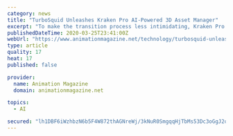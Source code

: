 ```yaml
---
category: news
title: "TurboSquid Unleashes Kraken Pro AI-Powered 3D Asset Manager"
excerpt: "To make the transition process less intimidating, Kraken Pro launches with an AI sorting tool that can automatically organize and tag large model ... Kraken is available now; prices start at $599 for up to 10,000 models and 50 users. Volume discounts available (more pricing info here). Visit kraken3d.com to set up a demo. Kraken is TurboSquid ..."
publishedDateTime: 2020-03-25T23:41:00Z
webUrl: "https://www.animationmagazine.net/technology/turbosquid-unleashes-kraken-pro-ai-powered-3d-asset-manager/"
type: article
quality: 17
heat: 17
published: false

provider:
  name: Animation Magazine
  domain: animationmagazine.net

topics:
  - AI

secured: "lh1DBF6iWzhbzN6b5F4W872thAGNreWj/3kNuR0SmgqqHjTbMs53Dc3oGgJ2qvIDwksbVqAIPCjCn9v++Oz6RVUSKekDySPARjccLNna/Y1mbmi9t7sFIVBvZnxuiDMD62gzLW268Cpe6zsOe4G30y+/EofGnR5L1crOmwHFYTilZJGFdGgXrxwnPzC9kbsxGCxLmCMUpMhnz1AGimjbqB3Tciv2EckcyLrNvAVO1TvqBGnjHgLDkOqHST9oKMcv5VKof4W4vJUWSUOK1MC4oYWY0Gd5VSK3lbvDSxD3QrIgkBCUo3VbFn4GGmE86HdBUYG8peuemrxV7xkDD1EWSH1p8/ys8bdgup/m4OGV2hDHlKIpU+2YNFdBUEGWLPuwuCjPAuZVwuAnR/DyWRGOJAaE33lIvaYVd28VHxSpSiPj9JFaAxIP9CIpGLNbDJEVP/whVDOd01rgGuvBDbQ3qvNgG499VG+nHlKwLzHWiyA=;Brxxax02UrhVx+7VBJCHdg=="
---
```


